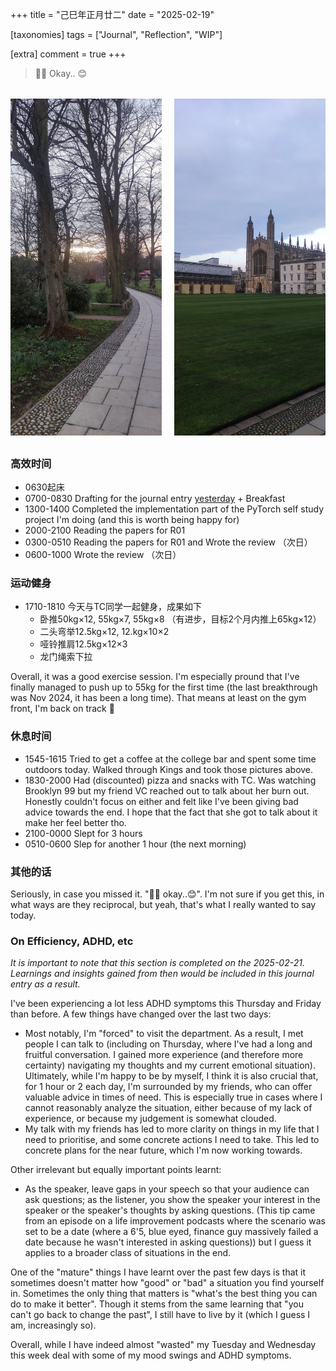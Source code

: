 +++
title = "己巳年正月廿二"
date = "2025-02-19"

[taxonomies]
tags = ["Journal", "Reflection", "WIP"]

[extra]
comment = true
+++

> 🤷‍♂️ Okay.. 😊

<div class="grid-container">
  <img src="/img/king_sun.jpg" alt="Sunset through the gaps of trees in King's college">
  <img src="/img/king_chapel.jpg" alt="King's Chapel viewed from inside the college">
</div>

<style>
.grid-container {
  display: grid;
  grid-template-columns: repeat(2, 1fr); /* 两列等宽 */
  gap: 20px;
  margin: 2rem 0;
}

.grid-container img {
  width: 100%;
  height: auto;
  object-fit: cover;
}

/* 移动端响应式 */
@media (max-width: 768px) {
  .grid-container {
    grid-template-columns: 1fr;
  }
}
</style>

### 高效时间
- 0630起床
- 0700-0830 Drafting for the journal entry [yesterday](@/journals/2025-02-18.md) + Breakfast
- 1300-1400 Completed the implementation part of the PyTorch self study project I'm doing (and this is worth being happy for)
- 2000-2100 Reading the papers for R01
- 0300-0510 Reading the papers for R01 and Wrote the review （次日）
- 0600-1000 Wrote the review （次日）

### 运动健身
- 1710-1810 今天与TC同学一起健身，成果如下
    - 卧推50kg×12, 55kg×7, 55kg×8 （有进步，目标2个月内推上65kg×12）
    - 二头弯举12.5kg×12, 12.kg×10×2
    - 哑铃推肩12.5kg×12×3
    - 龙门绳索下拉

Overall, it was a good exercise session. I'm especially pround that
I've finally managed to push up to 55kg for the first time (the last
breakthrough was Nov 2024, it has been a long time). That means at
least on the gym front, I'm back on track 💪

### 休息时间
- 1545-1615 Tried to get a coffee at the college bar and spent some time
    outdoors today. Walked through Kings and took those pictures above.
- 1830-2000 Had (discounted) pizza and snacks with TC. Was watching Brooklyn 99
but my friend VC reached out to talk about her burn out. Honestly couldn't
focus on either and felt like I've been giving bad advice towards the end. I hope
that the fact that she got to talk about it make her feel better tho.
- 2100-0000 Slept for 3 hours
- 0510-0600 Slep for another 1 hour (the next morning)

### 其他的话
Seriously, in case you missed it. "🤷‍♂️ okay..😊". I'm not sure if you get this,
in what ways are they reciprocal, but yeah, that's what I really wanted to say today.

### On Efficiency, ADHD, etc
_It is important to note that this section is completed on the 2025-02-21. Learnings
and insights gained from then would be included in this journal entry as a result._

I've been experiencing a lot less ADHD symptoms this Thursday and Friday than
before. A few things have changed over the last two days:
- Most notably, I'm "forced" to visit the department. As a result, I met people
    I can talk to (including on Thursday, where I've had a long and fruitful
    conversation. I gained more experience (and therefore more certainty)
    navigating my thoughts and my current emotional situation). Ultimately, while
    I'm happy to be by myself, I think it is also crucial that, for 1 hour or 2
    each day, I'm surrounded by my friends, who can offer valuable advice in
    times of need. This is especially true in cases where I cannot reasonably
    analyze the situation, either because of my lack of experience, or because
    my judgement is somewhat clouded.
- My talk with my friends has led to more clarity on things in my life that
    I need to prioritise, and some concrete actions I need to take. This led
    to concrete plans for the near future, which I'm now working towards.

Other irrelevant but equally important points learnt:
- As the speaker, leave gaps in your speech so that your audience can ask questions;
    as the listener, you show the speaker your interest in the speaker or the speaker's
    thoughts by asking questions. (This tip came from an episode on a life
    improvement podcasts where the scenario was set to be a date (where a 6'5, blue eyed,
    finance guy massively failed a date because he wasn't interested in asking questions))
    but I guess it applies to a broader class of situations in the end.

One of the "mature" things I have learnt over the past few days is that
it sometimes doesn't matter how "good" or "bad" a situation you find yourself
in. Sometimes the only thing that matters is "what's the best thing you can
do to make it better". Though it stems from the same learning that "you can't go
back to change the past", I still have to live by it (which I guess I am, increasingly
so).

Overall, while I have indeed almost "wasted" my Tuesday and Wednesday this week
deal with some of my mood swings and ADHD symptoms.
